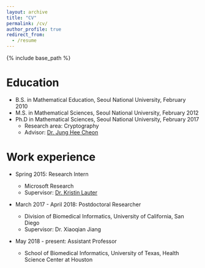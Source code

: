```yaml
---
layout: archive
title: "CV"
permalink: /cv/
author_profile: true
redirect_from:
  - /resume
---
```


{% include base_path %}

Education
======
* B.S. in Mathematical Education, Seoul National University, February 2010
* M.S. in Mathematical Sciences, Seoul National University, February 2012
* Ph.D in Mathematical Sciences, Seoul National University, February 2017
  * Research area: Cryptography
  * Advisor: [Dr. Jung Hee Cheon](http://www.math.snu.ac.kr/~jhcheon/xe2/)

Work experience
======
* Spring 2015: Research Intern
  * Microsoft Research
  * Supervisor: [Dr. Kristin Lauter](https://www.microsoft.com/en-us/research/people/klauter/?from=http%3A%2F%2Fresearch.microsoft.com%2F%7Eklauter%2F)
  
* March 2017 - April 2018: Postdoctoral Researcher
  * Division of Biomedical Informatics, University of California, San Diego
  * Supervisor: Dr. Xiaoqian Jiang

* May 2018 - present: Assistant Professor
  * School of Biomedical Informatics, University of Texas, Health Science Center at Houston
  
